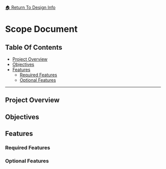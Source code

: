 [ &#127968; Return To Design Info](../design_info.md)

# Scope Document

## Table Of Contents

-   [Project Overview](#project-overview)
-   [Objectives](#objectives)
-   [Features](#features)
    -   [Required Features](#required-features)
    -   [Optional Features](#optional-features)

---

## Project Overview

<!-- This project is a fully-functioning e-commerce web application that will allow users to register and account, browse products for sale, and complete a purchase. -->

## Objectives

<!-- The main objectives of the project will align with common e-commerce platforms. The project will allow users to complete the following actions. Some actions will be restricted to certain roles:

-   Register an account
-   Browse products
-   Add products to a cart
-   Complete a purchase
-   View past orders
-   Update account information
-   Log in and out
-   Reset a password
-   View product details
- Review orders
- Review users -->

## Features

<!-- The roles of different users will be as follows:

> ### Admins: <br>
> Refers administrators of the site. They will be able to view, edit, and delete products and orders.

> ### Users:<br> 
> Refers to logged in users of the site. They will be able to view products, add products to a cart, and complete a purchase. These are end-users.

> ### Visitors:<br> 
> refers to users who are not logged in but include the subset of logged in users. Any action a visitor can take, a logged in user can also take. These are end-users.  -->


### Required Features

<!-- -   **User Registration**
    - [ ] Visitors will be able to register an account with an email address and password.
    - [ ] Visitors will be able to log in using a 3rd party service (Google, Facebook, etc.)
    - [ ] Visitors will be able to reset their password.
    - [ ] Visitors will be able to update their account information including address and payment information.
    - [ ] Visitors will be able to view past orders.
    - [ ] Visitors will be able to log out.
    - [ ] Visitors will be able to view their cart.
    - [ ] Visitors will be able to change their password.
-  **Product Browsing**
    - [ ] Visitors will be able to view a list of products.
    - [ ] Visitors will be able to view a single product.
    - [ ] Visitors will be able to search for products.
    - [ ] Visitors will be able to filter products by category.
-   **Cart**
    - [ ] Users will be able to add items to their cart.
    - [ ] Users will be able to remove items from their cart.
-   **Product Management**
    - [ ] Admins will be able to view products.
    - [ ] Admins will be able to edit products.
    - [ ] Admins will be able to delete products.
    - [ ] Admins will be able to view orders.
    - [ ] Admins will be able to edit order status.
    - [ ] Admins will be able to upload images for products.
    - [ ] Admins will be able to change images for products.
    - [ ] Admins will be able to add descriptions for products.
    - [ ] Admins will be able to apply discounts to products.
    - [ ] Admins will be able to view order information including:
        - [ ] Order number
        - [ ] Order date
        - [ ] Order status
        - [ ] Order total
        - [ ] Order items
        - [ ] Order shipping address
        - [ ] Order billing address
        - [ ] Order payment information
    - [ ] Admin will be able to search orders by Order number
    - [ ] Admins will be able to filter orders by status. -->

### Optional Features
<!-- - Wishlist: The ability for Users to be able to save products to wishlist that they can view later.
- Reviews: the ability for users to leave a written review as well as a rating.
- Product Recommendations: The ability for the site to recommend products to users based on their browsing history. -->

